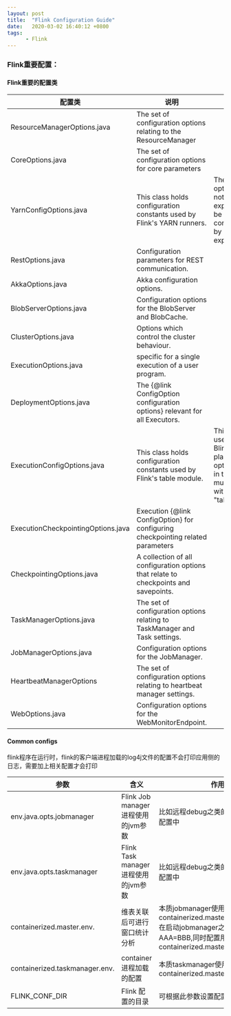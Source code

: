 ```yaml
---
layout: post
title:  "Flink Configuration Guide"
date:   2020-03-02 16:40:12 +0800
tags:
      - Flink
---
```


### Flink重要配置：


#### Flink重要的配置类

|配置类|说明|备注|
|---|----|----|
|ResourceManagerOptions.java | The set of configuration options relating to the ResourceManager|
|CoreOptions.java | The set of configuration options for core parameters|
|YarnConfigOptions.java | This class holds configuration constants used by Flink's YARN runners.|These options are not expected to be ever configured by users explicitly.|
|RestOptions.java |Configuration parameters for REST communication.||
|AkkaOptions.java| Akka configuration options.|
|BlobServerOptions.java|Configuration options for the BlobServer and BlobCache.|
|ClusterOptions.java|Options which control the cluster behaviour.|
|ExecutionOptions.java|specific for a single execution of a user program.|
|DeploymentOptions.java|The {@link ConfigOption configuration options} relevant for all Executors.|
|ExecutionConfigOptions.java|This class holds configuration constants used by Flink's table module.| This is only used for the Blink planner.All option keys in this class must start with "table.exec".|
|ExecutionCheckpointingOptions.java | Execution {@link ConfigOption} for configuring checkpointing related parameters|
|CheckpointingOptions.java | A collection of all configuration options that relate to checkpoints and savepoints.|
|TaskManagerOptions.java | The set of configuration options relating to TaskManager and Task settings.|
|JobManagerOptions.java | Configuration options for the JobManager.|
|HeartbeatManagerOptions|The set of configuration options relating to heartbeat manager settings.|
|WebOptions.java | Configuration options for the WebMonitorEndpoint.|

#### Common configs
flink程序在运行时，flink的客户端进程加载的log4j文件的配置不会打印应用侧的日志，需要加上相关配置才会打印


| 参数                 | 含义                              | 作用                               | 配置方法 |
| ------------------------------ | ----------------------------------- | --------------------------------------- | ------------------------------ |
| env.java.opts.jobmanager       | Flink Job manager进程使用的jvm参数  | 比如远程debug之类的参数可以加在此配置中 | 1.-yD<br />2. flink-conf.yaml |
| env.java.opts.taskmanager      | Flink Task manager进程使用的jvm参数 | 比如远程debug之类的参数可以加在此配置中 | 1.-yD<br />2. flink-conf.yaml |
| containerized.master.env.      | 维表关联后可进行窗口统计分析        | 本质jobmanager使用,如配置了containerized.master.env.AAA=BBB,在启动jobmanager之前执行了Export AAA=BBB,同时配置用也包含一个containerized.master.env.AAA=BBB | 1.-yD<br />2. flink-conf.yaml |
| containerized.taskmanager.env. | container进程加载的配置             | 本质taskmanager使用，同containerized.master.env. | 1.-yD<br />2. flink-conf.yaml |
| FLINK_CONF_DIR                 | Flink 配置的目录                    | 可根据此参数设置配置目录                | export |
